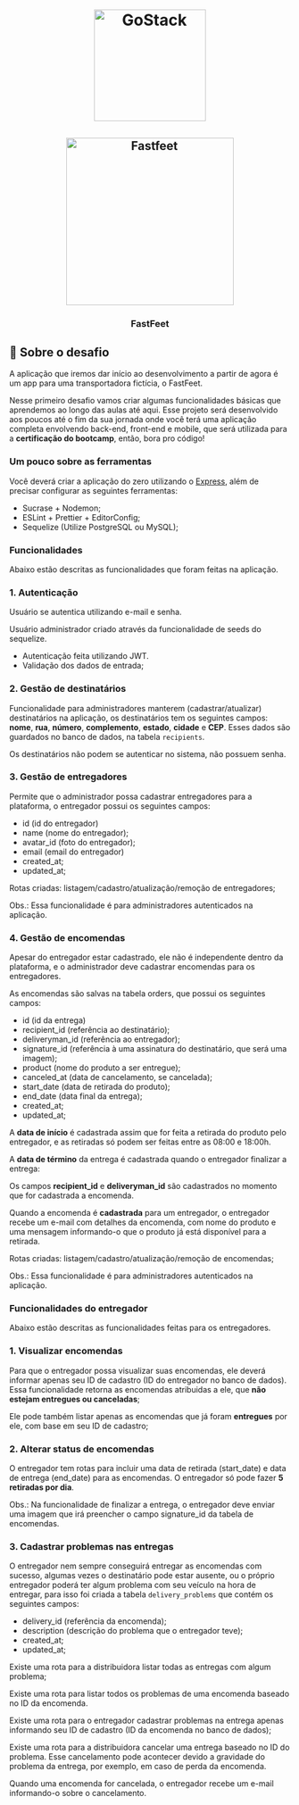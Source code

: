 <h1 align="center">
    <img alt="GoStack" src="https://rocketseat-cdn.s3-sa-east-1.amazonaws.com/bootcamp-header.png" width="200px" />
</h1>

<h2 align="center">
  <img alt="Fastfeet" title="Fastfeet" src="https://raw.githubusercontent.com/Rocketseat/bootcamp-gostack-desafio-02/master/.github/logo.png" width="300px" />
</h2>

<h3 align="center">
  FastFeet
</h3>

## :rocket: Sobre o desafio

A aplicação que iremos dar início ao desenvolvimento a partir de agora é um app para uma transportadora fictícia, o FastFeet.

Nesse primeiro desafio vamos criar algumas funcionalidades básicas que aprendemos ao longo das aulas até aqui. Esse projeto será desenvolvido aos poucos até o fim da sua jornada onde você terá uma aplicação completa envolvendo back-end, front-end e mobile, que será utilizada para a **certificação do bootcamp**, então, bora pro código!

### **Um pouco sobre as ferramentas**

Você deverá criar a aplicação do zero utilizando o [Express](https://expressjs.com/), além de precisar configurar as seguintes ferramentas:

- Sucrase + Nodemon;
- ESLint + Prettier + EditorConfig;
- Sequelize (Utilize PostgreSQL ou MySQL);

### **Funcionalidades**

Abaixo estão descritas as funcionalidades que foram feitas na aplicação.

### **1. Autenticação**

Usuário se autentica utilizando e-mail e senha.

Usuário administrador criado através da funcionalidade de seeds do sequelize.

- Autenticação feita utilizando JWT.
- Validação dos dados de entrada;

### 2. Gestão de destinatários

Funcionalidade para administradores manterem (cadastrar/atualizar) destinatários na aplicação, os destinatários tem os seguintes campos: **nome**, **rua**, **número**, **complemento**, **estado**, **cidade** e **CEP**. Esses dados são guardados no banco de dados, na tabela `recipients`.

Os destinatários não podem se autenticar no sistema, não possuem senha.

### **3. Gestão de entregadores**

Permite que o administrador possa cadastrar entregadores para a plataforma, o entregador possui os seguintes campos:

- id (id do entregador)
- name (nome do entregador);
- avatar_id (foto do entregador);
- email (email do entregador)
- created_at;
- updated_at;

Rotas criadas: listagem/cadastro/atualização/remoção de entregadores;

Obs.: Essa funcionalidade é para administradores autenticados na aplicação.

### **4. Gestão de encomendas**

Apesar do entregador estar cadastrado, ele não é independente dentro da plataforma, e o administrador deve cadastrar encomendas para os entregadores.

As encomendas são salvas na tabela orders, que possui os seguintes campos:

- id (id da entrega)
- recipient_id (referência ao destinatário);
- deliveryman_id (referência ao entregador);
- signature_id (referência à uma assinatura do destinatário, que será uma imagem);
- product (nome do produto a ser entregue);
- canceled_at (data de cancelamento, se cancelada);
- start_date (data de retirada do produto);
- end_date (data final da entrega);
- created_at;
- updated_at;

A **data de início** é cadastrada assim que for feita a retirada do produto pelo entregador, e as retiradas só podem ser feitas entre as 08:00 e 18:00h.

A **data de término** da entrega é cadastrada quando o entregador finalizar a entrega:

Os campos **recipient_id** e **deliveryman_id** são cadastrados no momento que for cadastrada a encomenda.

Quando a encomenda é **cadastrada** para um entregador, o entregador recebe um e-mail com detalhes da encomenda, com nome do produto e uma mensagem informando-o que o produto já está disponível para a retirada.

Rotas criadas: listagem/cadastro/atualização/remoção de encomendas;

Obs.: Essa funcionalidade é para administradores autenticados na aplicação.

### **Funcionalidades do entregador**

Abaixo estão descritas as funcionalidades feitas para os entregadores.

### **1. Visualizar encomendas**

Para que o entregador possa visualizar suas encomendas, ele deverá informar apenas seu ID de cadastro (ID do entregador no banco de dados). Essa funcionalidade retorna as encomendas atribuidas a ele, que **não estejam entregues ou canceladas**;

Ele pode também listar apenas as encomendas que já foram **entregues** por ele, com base em seu ID de cadastro;

### 2. Alterar status de encomendas

O entregador tem rotas para incluir uma data de retirada (start_date) e data de entrega (end_date) para as encomendas. O entregador só pode fazer **5 retiradas por dia**.

Obs.: Na funcionalidade de finalizar a entrega, o entregador deve enviar uma imagem que irá preencher o campo signature_id da tabela de encomendas.

### 3. Cadastrar problemas nas entregas

O entregador nem sempre conseguirá entregar as encomendas com sucesso, algumas vezes o destinatário pode estar ausente, ou o próprio entregador poderá ter algum problema com seu veículo na hora de entregar, para isso foi criada a tabela `delivery_problems` que contém os seguintes campos:

- delivery_id (referência da encomenda);
- description (descrição do problema que o entregador teve);
- created_at;
- updated_at;

Existe uma rota para a distribuidora listar todas as entregas com algum problema;

Existe uma rota para listar todos os problemas de uma encomenda baseado no ID da encomenda.

Existe uma rota para o entregador cadastrar problemas na entrega apenas informando seu ID de cadastro (ID da encomenda no banco de dados);

Existe uma rota para a distribuidora cancelar uma entrega baseado no ID do problema. Esse cancelamento pode acontecer devido a gravidade do problema da entrega, por exemplo, em caso de perda da encomenda.

Quando uma encomenda for cancelada, o entregador recebe um e-mail informando-o sobre o cancelamento.
